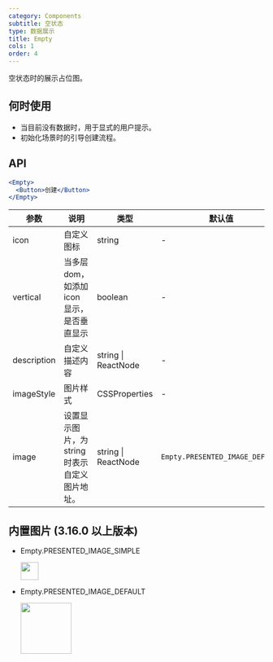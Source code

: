 ```yaml
---
category: Components
subtitle: 空状态
type: 数据展示
title: Empty
cols: 1
order: 4
---
```


空状态时的展示占位图。

## 何时使用

- 当目前没有数据时，用于显式的用户提示。
- 初始化场景时的引导创建流程。

## API

```jsx
<Empty>
  <Button>创建</Button>
</Empty>
```

| 参数 | 说明 | 类型 | 默认值 | 版本 |
| --- | --- | --- | --- | --- |
| icon | 自定义图标 | string | - |  |
| vertical | 当多层 dom，如添加 icon 显示，是否垂直显示 | boolean | - |  |
| description | 自定义描述内容 | string \| ReactNode | - |  |
| imageStyle | 图片样式 | CSSProperties | - |  |
| image | 设置显示图片，为 string 时表示自定义图片地址。 | string \| ReactNode | `Empty.PRESENTED_IMAGE_DEFAULT` | 3.12.0 |

## 内置图片 (3.16.0 以上版本)

- Empty.PRESENTED_IMAGE_SIMPLE

  <img src="https://user-images.githubusercontent.com/507615/54591679-b0ceb580-4a65-11e9-925c-ad15b4eae93d.png" height="35px">

- Empty.PRESENTED_IMAGE_DEFAULT

  <img src="https://user-images.githubusercontent.com/507615/54591670-ac0a0180-4a65-11e9-846c-e55ffce0fe7b.png" height="100px">
